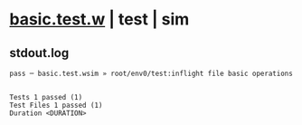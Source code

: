 # [basic.test.w](../../../../../../examples/tests/sdk_tests/fs/basic.test.w) | test | sim

## stdout.log
```log
pass ─ basic.test.wsim » root/env0/test:inflight file basic operations
 
 
Tests 1 passed (1)
Test Files 1 passed (1)
Duration <DURATION>
```


